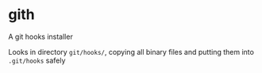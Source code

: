 # gith
A git hooks installer

Looks in directory `git/hooks/`, copying all binary files and putting them into `.git/hooks` safely